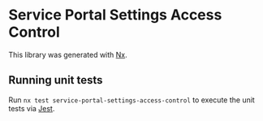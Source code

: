 # Service Portal Settings Access Control

This library was generated with [Nx](https://nx.dev).

## Running unit tests

Run `nx test service-portal-settings-access-control` to execute the unit tests via [Jest](https://jestjs.io).
